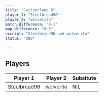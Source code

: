 ```yaml
---
title: "Switzerland D"
player_1: "Steelbread96"
player_2: "wolverito"
match_difference: "0-1"
map_difference: "0-3"
excerpt: "Steelbread96 and wolverito"
status: "DNQ"

---
```

## Players

| Player 1 | Player 2 | Subsitute |
| -- | -- | -- |
| Steelbread96 | wolverito | NIL |
